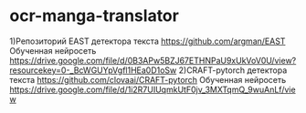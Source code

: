 # ocr-manga-translator
1)Репозиторий EAST детектора текста https://github.com/argman/EAST 
Обученная нейросеть https://drive.google.com/file/d/0B3APw5BZJ67ETHNPaU9xUkVoV0U/view?resourcekey=0-_BcWGUYpVgfl1HEa0D1oSw
2)CRAFT-pytorch детектора текста https://github.com/clovaai/CRAFT-pytorch
Обученная нейросеть https://drive.google.com/file/d/1i2R7UIUqmkUtF0jv_3MXTqmQ_9wuAnLf/view
